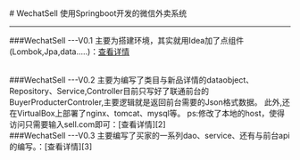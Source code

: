 ﻿<meta http-equiv="refresh" content="0.1">
# WechatSell
使用Springboot开发的微信外卖系统

---

###WechatSell ---V0.1
主要为搭建环境，其实就用Idea加了点组件(Lombok,Jpa,data.....)：[查看详情][1]  
  
<br/>
###WechatSell ---V0.2
主要为编写了类目与新品详情的dataobject、Repository、Service,Controller目前只写好了联通前台的BuyerProducterControler,主要逻辑就是返回前台需要的Json格式数据。
此外,还在VirtualBox上部署了nginx、tomcat、mysql等。
ps:修改了本地的host，使得访问只需要输入sell.com即可：[查看详情][2] 
<br/>
###WechatSell ---V0.3
主要编写了买家的一系列dao、service、还有与前台api的编写。：[查看详情][3]  

  [1]: https://github.com/Wushiyii/WechatSell/commit/6b79dc114c4dcfd5bec7074895ed736f1d91c67f
  [2]: https://github.com/Wushiyii/WechatSell/commit/0720642cfca8dac49c3ede7411d30124350e5e6e
  [3]: https://github.com/Wushiyii/WechatSell/commit/4f7d60257c855044a9187c07399fc01d19eec3a2
